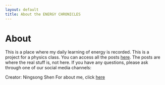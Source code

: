 ```yaml
---
layout: default
title: About the ENERGY CHRONICLES
---
```


# About

This is a place where my daily learning of energy is recorded. This is a project for a physics class. You can access all the posts <a href="{{ site.url }}/blog">here</a>. The posts are where the real stuff is, not here. If you have any questions, please ask through one of our social media channels:



Creator: Ningsong Shen
For about me, click <a href="https://heliotrope3n.github.io">here</a>